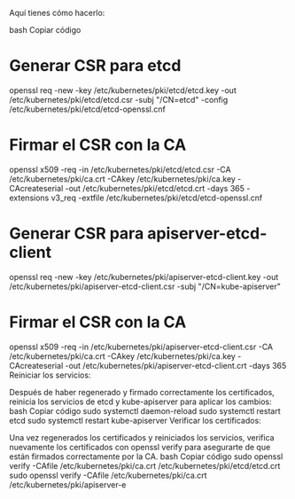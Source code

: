 Aquí tienes cómo hacerlo:

bash
Copiar código
# Generar CSR para etcd
openssl req -new -key /etc/kubernetes/pki/etcd/etcd.key -out /etc/kubernetes/pki/etcd/etcd.csr -subj "/CN=etcd" -config /etc/kubernetes/pki/etcd/etcd-openssl.cnf

# Firmar el CSR con la CA
openssl x509 -req -in /etc/kubernetes/pki/etcd/etcd.csr -CA /etc/kubernetes/pki/ca.crt -CAkey /etc/kubernetes/pki/ca.key -CAcreateserial -out /etc/kubernetes/pki/etcd/etcd.crt -days 365 -extensions v3_req -extfile /etc/kubernetes/pki/etcd/etcd-openssl.cnf

# Generar CSR para apiserver-etcd-client
openssl req -new -key /etc/kubernetes/pki/apiserver-etcd-client.key -out /etc/kubernetes/pki/apiserver-etcd-client.csr -subj "/CN=kube-apiserver"

# Firmar el CSR con la CA
openssl x509 -req -in /etc/kubernetes/pki/apiserver-etcd-client.csr -CA /etc/kubernetes/pki/ca.crt -CAkey /etc/kubernetes/pki/ca.key -CAcreateserial -out /etc/kubernetes/pki/apiserver-etcd-client.crt -days 365
Reiniciar los servicios:

Después de haber regenerado y firmado correctamente los certificados, reinicia los servicios de etcd y kube-apiserver para aplicar los cambios:
bash
Copiar código
sudo systemctl daemon-reload
sudo systemctl restart etcd
sudo systemctl restart kube-apiserver
Verificar los certificados:

Una vez regenerados los certificados y reiniciados los servicios, verifica nuevamente los certificados con openssl verify para asegurarte de que están firmados correctamente por la CA.
bash
Copiar código
sudo openssl verify -CAfile /etc/kubernetes/pki/ca.crt /etc/kubernetes/pki/etcd/etcd.crt
sudo openssl verify -CAfile /etc/kubernetes/pki/ca.crt /etc/kubernetes/pki/apiserver-e